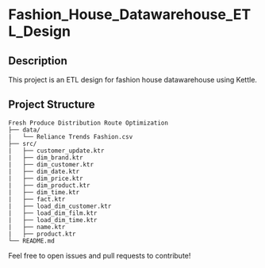 # Fashion_House_Datawarehouse_ETL_Design

## Description
This project is an ETL design for fashion house datawarehouse using Kettle.

## Project Structure
```
Fresh Produce Distribution Route Optimization
├── data/
|   └── Reliance Trends Fashion.csv
├── src/
|   ├── customer_update.ktr
|   ├── dim_brand.ktr
|   ├── dim_customer.ktr
|   ├── dim_date.ktr
|   ├── dim_price.ktr
|   ├── dim_product.ktr
|   ├── dim_time.ktr
|   ├── fact.ktr
|   ├── load_dim_customer.ktr
|   ├── load_dim_film.ktr
|   ├── load_dim_time.ktr
|   ├── name.ktr
|   ├── product.ktr
└── README.md
```

Feel free to open issues and pull requests to contribute!